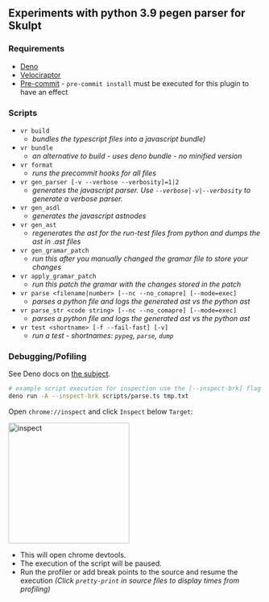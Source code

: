 ## Experiments with python 3.9 pegen parser for Skulpt

### Requirements

- [Deno](https://deno.land/manual/getting_started/installation)
- [Velociraptor](https://velociraptor.run/docs/installation/)
- [Pre-commit](https://pre-commit.com/#install) - `pre-commit install` must be executed for this plugin to have an effect

### Scripts

- `vr build`
  - _bundles the typescript files into a javascript bundle)_
- `vr bundle`
  - _an alternative to build - uses deno bundle - no minified version_
- `vr format`
  - _runs the precommit hooks for all files_
- `vr gen_parser [-v --verbose --verbosity]=1|2`
  - _generates the javascript parser. Use `--verbose|-v|--verbosity` to generate a verbose parser._
- `vr gen_asdl`
  - _generates the javascript astnodes_
- `vr gen_ast`
  - _regenerates the ast for the run-test files from python and dumps the ast in .ast files_
- `vr gen_gramar_patch`
  - _run this after you manually changed the gramar file to store your changes_
- `vr apply_gramar_patch`
  - _run this patch the gramar with the changes stored in the patch_
- `vr parse <filename|number> [--nc --no_comapre] [--mode=exec]`
  - _parses a python file and logs the generated ast vs the python ast_
- `vr parse_str <code string> [--nc --no_comapre] [--mode=exec]`
  - _parses a python file and logs the generated ast vs the python ast_
- `vr test <shortname> [-f --fail-fast] [-v]`
  - _run a test - shortnames: `pypeg`, `parse`, `dump`_

### Debugging/Pofiling

See Deno docs on [the subject](https://deno.land/manual/getting_started/debugging_your_code).

```sh
# example script execution for inspection use the [--inspect-brk] flag
deno run -A --inspect-brk scripts/parse.ts tmp.txt
```

Open `chrome://inspect` and click `Inspect` below `Target`:

<img width="240" alt="inspect" src="https://deno.land/x/deno@v1.11.3/docs/images/debugger1.jpg">

- This will open chrome devtools.
- The execution of the script will be paused.
- Run the profiler or add break points to the source and resume the execution
  _(Click `pretty-print` in source files to display times from profiling)_
